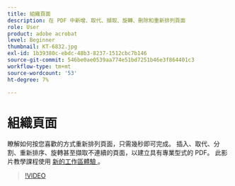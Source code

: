 ```yaml
---
title: 組織頁面
description: 在 PDF 中新增、取代、擷取、旋轉、刪除和重新排列頁面
role: User
product: adobe acrobat
level: Beginner
thumbnail: KT-6832.jpg
exl-id: 1b39380c-ebdc-48b3-8237-1512cbc7b146
source-git-commit: 546be0ae0539aa774e51bd7251b46e3f864401c3
workflow-type: tm+mt
source-wordcount: '53'
ht-degree: 7%

---
```


# 組織頁面

瞭解如何按您喜歡的方式重新排列頁面，只需幾秒即可完成。 插入、取代、分割、重新排序、旋轉甚至擷取不連續的頁面，以建立具有專業型式的 PDF。 此影片教學課程使用 [ 新的工作區體驗 ](new-workspace.md) 。

>[!VIDEO](https://video.tv.adobe.com/v/3409022?hidetitle=true)